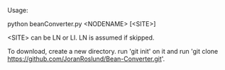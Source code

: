 Usage:

python beanConverter.py \<NODENAME\> [\<SITE\>]

\<SITE\> can be LN or LI. LN is assumed if skipped.

To download, create a new directory. run 'git init' on it
and run 'git clone https://github.com/JoranRoslund/Bean-Converter.git'.

